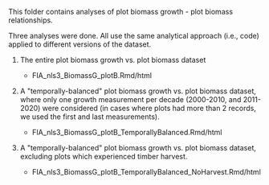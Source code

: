 This folder contains analyses of plot biomass growth - plot biomass relationships.

Three analyses were done.  All use the same analytical approach (i.e., code) applied to different versions of the dataset.

1. The entire plot biomass growth vs. plot biomass dataset
    - FIA_nls3_BiomassG_plotB.Rmd/html

2. A "temporally-balanced" plot biomass growth vs. plot biomass dataset, where only one growth measurement per decade (2000-2010, and 2011-2020) were considered (in cases where plots had more than 2 records, we used the first and last measurements).
    - FIA_nls3_BiomassG_plotB_TemporallyBalanced.Rmd/html

3.  A "temporally-balanced" plot biomass growth vs. plot biomass dataset, excluding plots which experienced timber harvest. 
    - FIA_nls3_BiomassG_plotB_TemporallyBalanced_NoHarvest.Rmd/html
